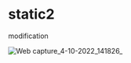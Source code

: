 # static2
modification

![Web capture_4-10-2022_141826_](https://user-images.githubusercontent.com/113894253/193780305-5836ee99-af45-467f-9386-91505b44bb43.jpeg)

